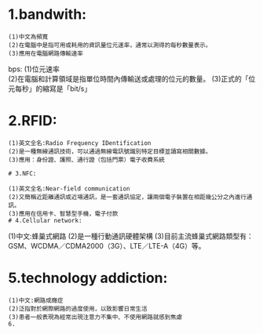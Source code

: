 # 1.bandwith:
 ```
 (1)中文為頻寬
 (2)在電腦中是指可用或耗用的資訊量位元速率，通常以測得的每秒數量表示。
 (3)應用在電腦網路傳輸速率   
 ```
 bps:
  (1)位元速率          
  (2)在電腦和計算領域是指單位時間內傳輸送或處理的位元的數量。
  (3)正式的「位元每秒」的縮寫是「bit/s」 
# 2.RFID:
 ```
 (1)英文全名:Radio Frequency IDentification     
 (2)是一種無線通訊技術，可以通過無線電訊號識別特定目標並讀寫相關數據。
 (3)應用：身份證、護照、通行證（包括門票）電子收費系統
 
# 3.NFC:
     
 (1)英文全名:Near-field communication        
 (2)又簡稱近距離通訊或近場通訊，是一套通訊協定，讓兩個電子裝置在相距幾公分之內進行通訊。
 (3)應用在信用卡、智慧型手機，電子付款
# 4.Cellular network:
 ```
 (1)中文:蜂巢式網路
 (2)是一種行動通訊硬體架構
 (3)目前主流蜂巢式網路類型有：GSM、WCDMA／CDMA2000（3G）、LTE／LTE-A（4G）等。
# 5.technology addiction:
 ```
 (1)中文:網路成癮症
 (2)泛指對於網際網路的過度使用，以致影響日常生活
 (3)患者一般表現為經常出現注意力不集中、不使用網路就感到焦慮
6. 
